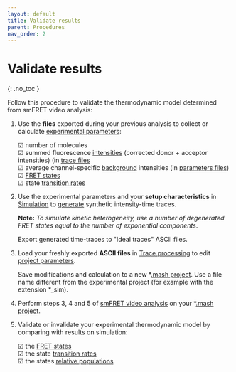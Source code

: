 ```yaml
---
layout: default
title: Validate results
parent: Procedures
nav_order: 2
---
```



# Validate results
{: .no_toc }

Follow this procedure to validate the thermodynamic model determined from smFRET video analysis:

1. Use the **files** exported during your previous analysis to collect or calculate <u>experimental parameters</u>:  
     
   &#9745; number of molecules  
   &#9745; summed fluorescence <u>intensities</u> (corrected donor + acceptor intensities)  (in [trace files](output-files/txt-trace-processing-traces.html)  
   &#9745; average channel-specific <u>background</u> intensities  (in [parameters files](output-files/log-trace-processing-parameters.html))  
   &#9745; <u>FRET states</u>  
   &#9745; state <u>transition rates</u>  
   
1. Use the experimental parameters and your **setup characteristics** in [Simulation](docs/simulation/simulation.html) to <u>generate</u> synthetic intensity-time traces.  
      
	**Note:** *To simulate kinetic heterogeneity, use a number of degenerated FRET states equal to the number of exponential components*.
     
   Export generated time-traces to "Ideal traces" ASCII files.
   
1. Load your freshly exported **ASCII files** in [Trace processing](docs/trace-processing/trace-processing.html) to edit <u>project parameters</u>.  
     
   Save modifications and calculation to a new *[.mash project](output-files/mash-mash-project.html). Use a file name different from the experimental project (for example with the extension *_sim).

1. Perform steps 3, 4 and 5 of [smFRET video analysis](Getting_starded.html#smfret-video-analysis) on your *[.mash project](output-files/mash-mash-project.html).

1. Validate or invalidate your experimental thermodynamic model by comparing with results on simulation:  
     
	&#9745; the <u>FRET states</u>  
	&#9745; the state <u>transition rates</u>  
    &#9745; the states <u>relative populations</u>  